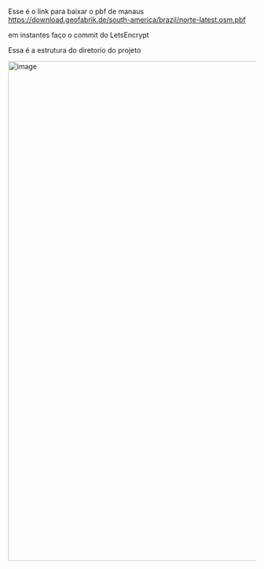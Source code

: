 Esse é o link para baixar o pbf de manaus  https://download.geofabrik.de/south-america/brazil/norte-latest.osm.pbf

em instantes faço o commit do LetsEncrypt

Essa é a estrutura do diretorio do projeto

<img width="990" height="1016" alt="image" src="https://github.com/user-attachments/assets/4606f20d-4adc-4580-82f8-5efa900345a4" />
